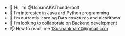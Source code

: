 - 👋 Hi, I’m @UsmanAKAThunderbolt
- 👀 I’m interested in Java and Python programming
- 🌱 I’m currently learning Data structures and algorithms
- 💞️ I’m looking to collaborate on Backend development
- 📫 How to reach me 13usmankhan10@gmail.com

<!---
UsmanAKAThunderbolt/UsmanAKAThunderbolt is a ✨ special ✨ repository because its `README.md` (this file) appears on your GitHub profile.
You can click the Preview link to take a look at your changes.
--->
